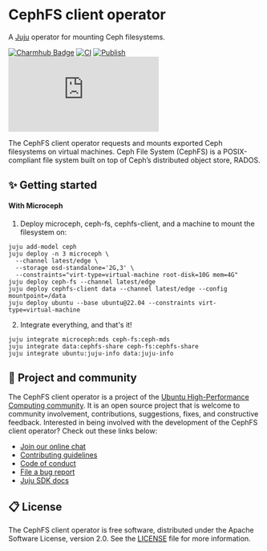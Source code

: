 # CephFS client operator

A [Juju](https://juju.is) operator for mounting Ceph filesystems.

[![Charmhub Badge](https://charmhub.io/cephfs-client/badge.svg)](https://charmhub.io/cephfs-client)
[![CI](https://github.com/canonical/cephfs-client-operator/actions/workflows/ci.yaml/badge.svg)](https://github.com/canonical/cephfs-client-operator/actions/workflows/ci.yaml/badge.svg)
[![Publish](https://github.com/canonical/cephfs-client-operator/actions/workflows/publish.yaml/badge.svg)](https://github.com/canonical/cephfs-client-operator/actions/workflows/publish.yaml/badge.svg)
[![Matrix](https://img.shields.io/matrix/ubuntu-hpc%3Amatrix.org?logo=matrix&label=ubuntu-hpc)](https://matrix.to/#/#ubuntu-hpc:matrix.org)


The CephFS client operator requests and mounts exported Ceph filesystems on virtual machines. Ceph File System (CephFS)
is a POSIX-compliant file system built on top of Ceph’s distributed object store, RADOS.

## ✨ Getting started 

#### With Microceph

1. Deploy microceph, ceph-fs, cephfs-client, and a machine to mount the filesystem on: 

```shell
juju add-model ceph
juju deploy -n 3 microceph \
  --channel latest/edge \
  --storage osd-standalone='2G,3' \
  --constraints="virt-type=virtual-machine root-disk=10G mem=4G"
juju deploy ceph-fs --channel latest/edge
juju deploy cephfs-client data --channel latest/edge --config mountpoint=/data
juju deploy ubuntu --base ubuntu@22.04 --constraints virt-type=virtual-machine
```

2. Integrate everything, and that's it!

```shell
juju integrate microceph:mds ceph-fs:ceph-mds
juju integrate data:cephfs-share ceph-fs:cephfs-share
juju integrate ubuntu:juju-info data:juju-info
```

## 🤝 Project and community

The CephFS client operator is a project of the [Ubuntu High-Performance Computing community](https://ubuntu.com/community/governance/teams/hpc).
It is an open source project that is welcome to community involvement, contributions, suggestions, fixes, and
constructive feedback. Interested in being involved with the development of the CephFS client operator? Check out these links below:

* [Join our online chat](https://matrix.to/#/#ubuntu-hpc:matrix.org)
* [Contributing guidelines](./CONTRIBUTING.md)
* [Code of conduct](https://ubuntu.com/community/ethos/code-of-conduct)
* [File a bug report](https://github.com/canonical/cephfs-client-operator/issues)
* [Juju SDK docs](https://juju.is/docs/sdk)

## 📋 License

The CephFS client operator is free software, distributed under the
Apache Software License, version 2.0. See the [LICENSE](./LICENSE) file for more information.
